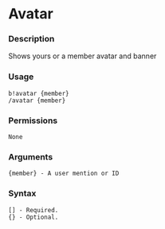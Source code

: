 # Avatar

### **Description**

Shows yours or a member avatar and banner

### Usage

```
b!avatar {member}
/avatar {member}
```

### Permissions

```
None
```

### Arguments

```
{member} - A user mention or ID
```

### Syntax

```
[] - Required.
{} - Optional.
```
